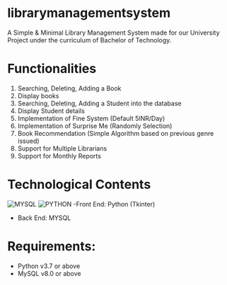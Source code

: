 # librarymanagementsystem
A Simple & Minimal Library Management System made for our University Project under the curriculum of Bachelor of Technology.

# Functionalities
1. Searching, Deleting, Adding a Book
2. Display books
3. Searching, Deleting, Adding a Student into the database
4. Display Student details
5. Implementation of Fine System (Default 5INR/Day)
6. Implementation of Surprise Me (Randomly Selection)
7. Book Recommendation (Simple Algorithm based on previous genre issued)
8. Support for Multiple Librarians
9. Support for Monthly Reports

# Technological Contents
![MYSQL](https://img.shields.io/badge/database-mysql-lightgray.svg?logo=mysql&logoColor=white&style=flat-square) 
![PYTHON](https://img.shields.io/badge/python-v3.7-blue")
-Front End: Python (Tkinter)
- Back End: MYSQL

# Requirements: 
- Python v3.7 or above
- MySQL v8.0 or above
